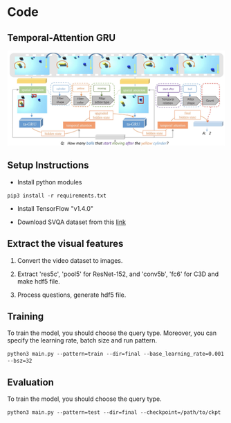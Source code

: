 # Code

Temporal-Attention GRU
-----

![](../GIF/framework.png)


Setup Instructions
-----

* Install python modules

```
pip3 install -r requirements.txt
```

* Install TensorFlow "v1.4.0"

* Download SVQA dataset from this [link]()

Extract the visual features
-----

1. Convert the video dataset to images.

2. Extract 'res5c', 'pool5' for ResNet-152, and 'conv5b', 'fc6' for C3D and make hdf5 file.

3. Process questions, generate hdf5 file.

Training
-----

To train the model, you should choose the query type. Moreover, you can specify the learning rate, batch size and run pattern.

```
python3 main.py --pattern=train --dir=final --base_learning_rate=0.001 --bsz=32
```

Evaluation
-----

To train the model, you should choose the query type.

```
python3 main.py --pattern=test --dir=final --checkpoint=/path/to/ckpt
```
